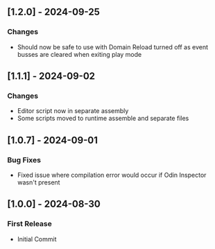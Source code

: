 ## [1.2.0] - 2024-09-25
### Changes
- Should now be safe to use with Domain Reload turned off as event busses are cleared when exiting play mode


## [1.1.1] - 2024-09-02
### Changes
- Editor script now in separate assembly
- Some scripts moved to runtime assemble and separate files

## [1.0.7] - 2024-09-01
### Bug Fixes
- Fixed issue where compilation error would occur if Odin Inspector wasn't present


## [1.0.0] - 2024-08-30
### First Release
- Initial Commit